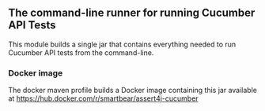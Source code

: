 ## The command-line runner for running Cucumber API Tests  

This module builds a single jar that contains everything needed to run Cucumber API tests from the command-line.

### Docker image

The docker maven profile builds a Docker image containing this jar available at 
https://hub.docker.com/r/smartbear/assert4j-cucumber